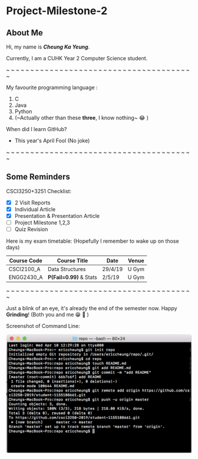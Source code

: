 # Project-Milestone-2

## About Me

Hi, my name is _**Cheung Ka Yeung**_.

Currently, I am a CUHK Year 2 Computer Science student.

~ ~ ~ ~ ~ ~ ~ ~ ~ ~ ~ ~ ~ ~ ~ ~ ~ ~ ~ ~ ~ ~ ~ ~ ~ ~ ~ ~ ~ ~ ~ ~ ~ ~ ~ ~ ~ ~ ~

My favourite programming language :
1. C
2. Java
3. Python
4. (~Actually other than these **three**, I know nothing~ :joy: )

When did I learn GitHub? 
- This year's April Fool (No joke)

~ ~ ~ ~ ~ ~ ~ ~ ~ ~ ~ ~ ~ ~ ~ ~ ~ ~ ~ ~ ~ ~ ~ ~ ~ ~ ~ ~ ~ ~ ~ ~ ~ ~ ~ ~ ~ ~ ~

## Some Reminders

CSCI3250+3251 Checklist:
- [x] 2 Visit Reports
- [x] Individual Article
- [x] Presentation & Presentation Article
- [ ] Project Milestone 1,2,3
- [ ] Quiz Revision

Here is my exam timetable: (Hopefully I remember to wake up on those days)

Course Code| Course Title  | Date   |	Venue
-----------|-----------|-----------|-----------
CSCI2100_A |Data Structures| 29/4/19|	U Gym
ENGG2430_A |**P(Fail=0.99)** & Stats | 2/5/19	|	U Gym    

~ ~ ~ ~ ~ ~ ~ ~ ~ ~ ~ ~ ~ ~ ~ ~ ~ ~ ~ ~ ~ ~ ~ ~ ~ ~ ~ ~ ~ ~ ~ ~ ~ ~ ~ ~ ~ ~ ~

Just a blink of an eye, it's already the end of the semester now. 
Happy **Grinding**! (Both you and me :grin: :triumph:	)

Screenshot of Command Line:

![Image](https://github.com/csci3250-2019/student-1155108661/blob/master/command.png)
